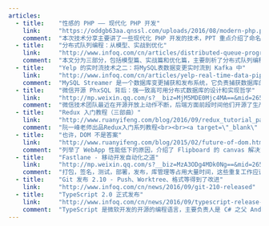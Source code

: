 ```yaml
---
articles:
  - title:    "性感的 PHP —— 现代化 PHP 开发"
    link:     "https://oddgb63aa.qnssl.com/uploads/2016/08/modern-php.pdf"
    comment:  "本次技术分享主要讲了一些现代化 PHP 开发的技术，PPT 重点介绍了命名空间，闭包，匿名函数，Traits 这些新特性，以及介绍了 Composer 依赖包管理器和 PSR 规范。"
  - title:    "分布式队列编程：从模型、实战到优化"
    link:     "http://www.infoq.com/cn/articles/distributed-queue-programme-model-actual-combat-optimization"
    comment:  "本文分为三部分，包括模型篇、实战篇和优化篇，主要剖析了分布式队列编程模型的需求来源、定义、结构以及其变化多样性；根据作者在新美大实际工作经验，给出了队列式编程在分布式环境下的一些具体应用。"
  - title:    "Yelp 的实时流技术之二：将MySQL表数据变更实时流到 Kafka 中"
    link:     "http://www.infoq.com/cn/articles/yelp-real-time-data-pipeline-part02"
    comment:  "MySQL Streamer 是一个数据库变更捕获和发布系统，它负责捕获数据库的每一条数据变更，将它们打包成消息并发布到 Kafka 中。"
  - title:    "微信开源 PhxSQL 背后：强一致高可用分布式数据库的设计和实现哲学"
    link:     "http://mp.weixin.qq.com/s?__biz=MjM5MDE0Mjc4MA==&mid=2650994184&idx=1&sn=9be9eb8ab569ad281330b6ceeb490757&chksm=bdbf0e5b8ac8874d3407d84eed6175e4b82b0202fc641ec4d52bc001c9497fe8faa0706224cf&scene=1&srcid=0921XEBncpKI1DuCrooDMbFz#rd"
    comment:  "微信技术团队最近在开源开放上动作不断，后端方面前段时间他们开源了生产级 paxos 类库 PhxPaxos，现在又开源了高可用分布式数据库 PhxSQL，本文我们将了解一些 PhxSQL 背后的故事，以及它设计和实现的哲学。"
  - title:    "Redux 入门教程（三部曲）"
    link:     "http://www.ruanyifeng.com/blog/2016/09/redux_tutorial_part_one_basic_usages.html"
    comment:  "阮一峰老师出品Redux入门系列教程<br><br><a target=\"_blank\" href=\"http://www.ruanyifeng.com/blog/2016/09/redux_tutorial_part_one_basic_usages.html\">第一篇：基本用法</a><br><a target=\"_blank\" href=\"http://www.ruanyifeng.com/blog/2016/09/redux_tutorial_part_two_async_operations.html\">第二篇：中间件与异步操作</a><br><a target=\"_blank\" href=\"http://www.ruanyifeng.com/blog/2016/09/redux_tutorial_part_three_react-redux.html\">第三篇：基本用法</a>"
  - title:    "也许，DOM 不是答案"
    link:     "http://www.ruanyifeng.com/blog/2015/02/future-of-dom.html"
    comment:  "列举了 WebApp 性能低下的原因，介绍了 Flipboard 的 canvas 解决方案，并预测未来提升 Web 性能的方案"
  - title:    "Fastlane - 移动开发自动化之道"
    link:     "http://mp.weixin.qq.com/s?__biz=MzA3ODg4MDk0Ng==&mid=2651112713&idx=1&sn=dd049e7edf3402af887c1fc295f43b98"
    comment:  "打包，签名，测试，部署，发布，库管理等占用大量时间，这些重复工作应该自动化完成，节省人力。作者给出了实际工作中遇到的问题，并说明 Fastlane 在应对这些问题时的优势。对两个实际应用场景，给出了 Fastlane 解决方案。"
  - title:    "Git 发布 2.10 - Push、Worktree、格式等得到了改进"
    link:     "http://www.infoq.com/cn/news/2016/09/git-210-released"
  - title:    "TypeScript 2.0 正式发布"
    link:     "http://www.infoq.com/cn/news/2016/09/typescript-release-20"
    comment:  "TypeScript 是微软开发的开源的编程语言，主要负责人是 C# 之父 Anders Hejlsberg。<br><br>TypeScript 成功将 JavaScript 的潜能与静态类型结合了起来，而且编译为 JavaScript。编译时类型检查可以避免很多潜在的 Bug，而且 TypeScript 的编辑器工具也大大提升了开发效率。"
---
```

